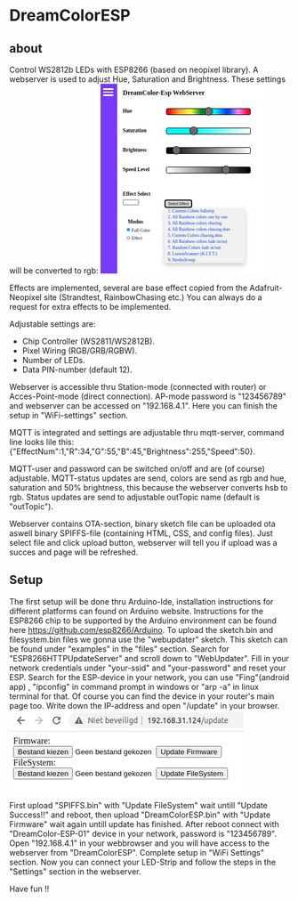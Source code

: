 # DreamColorESP
about
-----
Control WS2812b LEDs with ESP8266 (based on neopixel library).
A webserver is used to adjust Hue, Saturation and Brightness. 
These settings will be converted to rgb:
![alt text](data/DreamColorIndex.png)

Effects are implemented, several are base effect copied from
the Adafruit-Neopixel site (Strandtest, RainbowChasing etc.)
You can always do a request for extra effects to be implemented. 

Adjustable settings are:  

- Chip Controller (WS2811/WS2812B).
- Pixel Wiring (RGB/GRB/RGBW).
- Number of LEDs.
- Data PIN-number (default 12). 

Webserver is accessible thru Station-mode (connected with router) 
or Acces-Point-mode (direct connection). AP-mode password is "123456789"
and webserver can be accessed on "192.168.4.1". Here you can finish the
setup in "WiFi-settings" section.

MQTT is integrated and settings are adjustable thru mqtt-server,
command line looks lile this: 
{"EffectNum":1,"R":34,"G":55,"B":45,"Brightness":255,"Speed":50}.

MQTT-user and password can be switched on/off and are (of course)
adjustable.
MQTT-status updates are send, colors are send as rgb and hue, saturation
and 50% brightness, this because the webserver converts hsb to rgb. 
Status updates are send to adjustable outTopic name (default is "outTopic").

Webserver contains OTA-section, binary sketch file can be uploaded ota aswell
binary SPIFFS-file (containing HTML, CSS, and config files). Just select file
and click upload button, webserver will tell you if upload was a succes and page 
will be refreshed. 

Setup
-----
The first setup will be done thru Arduino-Ide, installation instructions for different 
platforms can found on Arduino website.
Instructions for the ESP8266 chip to be supported by the Arduino environment can be found 
here https://github.com/esp8266/Arduino.
To upload the sketch.bin and filesystem.bin files we gonna use the "webupdater" sketch.
This sketch can be found under "examples" in the "files" section. Search for "ESP8266HTTPUpdateServer"
and scroll down to "WebUpdater". Fill in your network credentials under "your-ssid" and "your-password"
and reset your ESP. Search for the ESP-device in your network, you can use "Fing"(android app)
, "ipconfig" in command prompt in windows or "arp -a" in linux terminal for that. Of course you can find 
the device in your router's main page too. Write down the IP-address and open "<IP-address>/update" in 
your browser.
![alt text](data/UpdateHtml.png)

First upload "SPIFFS.bin" with "Update FileSystem" wait untill "Update Success!!" and reboot, then 
upload "DreamColorESP.bin" with "Update Firmware" wait again untill update has finished. After reboot
connect with "DreamColor-ESP-01" device in your network, password is "123456789". Open "192.168.4.1" 
in your webbrowser and you will have access to the webserver from "DreamColorESP". Complete setup
in "WiFi Settings" section. Now you can connect your LED-Strip and follow the steps in the "Settings"
section in the webserver.

Have fun !!

